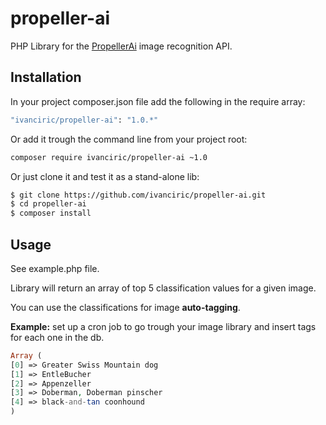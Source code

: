 # propeller-ai
PHP Library for the [PropellerAi](http://propeller.rocks/) image recognition API.

## Installation
In your project composer.json file add the following in the require array:

``` bash
"ivanciric/propeller-ai": "1.0.*"
```

Or add it trough the command line from your project root:

``` bash
composer require ivanciric/propeller-ai ~1.0
```

Or just clone it and test it as a stand-alone lib:

``` bash
$ git clone https://github.com/ivanciric/propeller-ai.git
$ cd propeller-ai
$ composer install
```

## Usage

See example.php file.

Library will return an array of top 5 classification values for a given image.

You can use the classifications for image **auto-tagging**.

**Example:** set up a cron job to go trough your image library and insert tags for each one in the db.

```php
Array ( 
[0] => Greater Swiss Mountain dog 
[1] => EntleBucher 
[2] => Appenzeller 
[3] => Doberman, Doberman pinscher 
[4] => black-and-tan coonhound 
) 
```